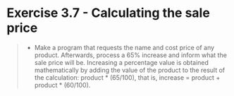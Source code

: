 # Exercise 3.7 - Calculating the sale price

> - Make a program that requests the name and cost price of any product. Afterwards, process a 65% increase and inform what the sale price will be.
Increasing a percentage value is obtained mathematically by adding the value of the product to the result of the calculation: product * (65/100), that is,
increase = product + product * (60/100).